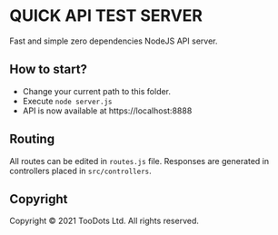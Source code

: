 # QUICK API TEST SERVER

Fast and simple zero dependencies NodeJS API server.

## How to start?

- Change your current path to this folder.
- Execute `node server.js`
- API is now available at https://localhost:8888

## Routing

All routes can be edited in `routes.js` file.
Responses are generated in controllers placed in `src/controllers`.

## Copyright

Copyright © 2021 TooDots Ltd. All rights reserved.
